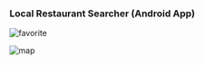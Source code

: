 ### Local Restaurant Searcher (Android App)

![favorite](https://github.com/ly16/Local-Restaurant-Searcher/blob/master/results/favorite.png|250x250)

![map](https://github.com/ly16/Local-Restaurant-Searcher/blob/master/results/googleMap.png)
